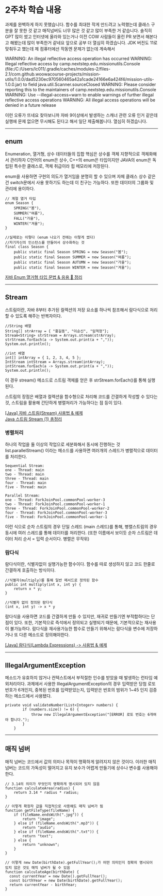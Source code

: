 # 2주차 학습 내용
과제를 완벽하게 하지 못했습니다.
함수를 최대한 작게 만드려고 노력했는데 클래스 구분을 잘 못한 것 같고 매직넘버도 너무 많은 것 같고 많이 부족한 거 같습니다.
솔직히 GPT 많이 썼고 인터넷에 올라와 있는거나 이전 COW 사람들이 올린 PR 보면서 해본다고 해봤는데 많이 부족한거 같네요 앞으로 공부 더 열심히 하겠습니다.
JDK 버전도 11로 맞춰두고 했는데 제 컴퓨터에선 작동엔 문제가 없는데 계속해서

WARNING: An illegal reflective access operation has occurred
WARNING: Illegal reflective access by camp.nextstep.edu.missionutils.Console (file:/C:/Users/lc011/.gradle/caches/modules-2/files-2.1/com.github.woowacourse-projects/mission-utils/1.0.0/dad5230ec970560465a42a1cade24166e6a424f4/mission-utils-1.0.0.jar) to field java.util.Scanner.sourceClosed
WARNING: Please consider reporting this to the maintainers of camp.nextstep.edu.missionutils.Console
WARNING: Use --illegal-access=warn to enable warnings of further illegal reflective access operations
WARNING: All illegal access operations will be denied in a future release

이런 오류가 뜨네요 찾아보니까 자바 9이상에서 발생하는 스캐너 관련 오류 인거 같은데 실행에 문제 없으면 무시해도 된다고 해서 일단 제출해봅니다.
열심히 하겠습니다.

---

## enum

Enumeration, 열거형, 상수 데이터들의 집합
핵심은 상수를 객체 지향적으로 객체화해서 관리하자
C언어의 enum은 상수, C++의 enum은 타입이지만 JAVA의 enum은 독립된 특수한 클래스로, 객체 취급이라 힙 메모리에 저장된다.


enum을 사용하면 구현의 의도가 열거임을 분명히 할 수 있으며 자체 클래스 상수 같은건 switch문에서 사용 못하기도 하는데 이 친구는 가능하다.
또한 데이터의 그룹화 및 관리에 용이하다.

```
// 계절 열거 타입
enum Season {
    SPRING("봄"),
    SUMMER("여름"),
    FALL("가을"),
    WINTER("겨울");
}
```
```
//실제로는 이렇다 (enum 나오기 전에는 이렇게 썼다)
//자기자신의 인스턴스를 만들어서 상수화하는 것
final class Season {
    public static final Season SPRING = new Season("봄");
    public static final Season SUMMER = new Season("여름");
    public static final Season AUTUMN = new Season("가을");
    public static final Season WINTER = new Season("겨울");
```

[자바 Enum 열거형 타입 문법 & 응용 💯 정리](https://inpa.tistory.com/entry/JAVA-%E2%98%95-%EC%97%B4%EA%B1%B0%ED%98%95Enum-%ED%83%80%EC%9E%85-%EB%AC%B8%EB%B2%95-%ED%99%9C%EC%9A%A9-%EC%A0%95%EB%A6%AC#:~:text=Enum%20%EC%97%B4%EA%B1%B0%20%ED%83%80%EC%9E%85)

---

## Stream

스트림이란, 자바 8부터 추가된 컬렉션의 저장 요소를 하나씩 참조해서 람다식으로 처리할 수 있도록 해주는 반복자이다.

```
//String 배열
String[] strArray = { "홍길동", "이순신", "임꺽정"};
Stream<String> strStream = Arrays.stream(strArray);
strStream.forEach(a -> System.out.print(a + ","));
System.out.println();
		
//int 배열
int[] intArray = { 1, 2, 3, 4, 5 };
IntStream intStream = Arrays.stream(intArray);
intStream.forEach(a -> System.out.print(a + ","));
System.out.println();

```

이 경우 stream() 메소드로 스트림 객체를 얻은 후 strStream.forEach()를 통해 실행된다.

스트림의 장점은 배열과 컬렉션을 함수형으로 처리해 코드를 간결하게 작성할 수 있다는 것,
스트림을 활용해 간단하게 병렬처리가 가능하다는 점 등이 있다.

[[Java] 자바 스트림(Stream) 사용법 & 예제](https://coding-factory.tistory.com/574)<br/>
[Java 스트림 Stream (1) 총정리](https://futurecreator.github.io/2018/08/26/java-8-streams/)

### 병렬처리

하나의 작업을 둘 이상의 작업으로 세분화해서 동시에 진행하는 것
list.parallelStream() 이라는 메소드를 사용하면 여러개의 스레드가 병렬적으로 데이터를 처리한다.

```
Sequential Stream:
one - Thread: main
two - Thread: main
three - Thread: main
four - Thread: main
five - Thread: main

Parallel Stream:
one - Thread: ForkJoinPool.commonPool-worker-3
two - Thread: ForkJoinPool.commonPool-worker-1
three - Thread: ForkJoinPool.commonPool-worker-2
four - Thread: ForkJoinPool.commonPool-worker-3
five - Thread: ForkJoinPool.commonPool-worker-1
```

이런 식으로 순차 스트림의 경우 단일 스레드 (main 스레드)를 통해, 병렬스트림의 경우 동시에 여러 스레드를 통해 데이터를 처리한다.
(또한 이름에서 보이듯 순차 스트림은 데이터 처리 순서 = 입력 순서이다. 병렬은 무작위)

### 람다식

람다식이란, 식별자없이 실행가능한 함수이다.
함수를 따로 생성하지 않고 코드 한줄로 간결하게 호출하는 방식이다.

```
//식별자(multiply)를 통해 일반 메서드로 정의된 함수
public int multiply(int x, int y) {
    return x * y;
}
```
```
//식별자 없이 정의된 람다식
(int x, int y) -> x * y
```
람다식을 사용하면 코드를 간결하게 만들 수 있지만, 재귀로 만들기엔 부적합하다는 단점이 있다.
또한, 기본적으로 즉석에서 정의되고 실행되기 때문에, 기본적으로는 재사용이 불가능하다.
람다식을 재사용가능한 함수로 만들기 위해서는 람다식을 변수에 저장하거나 또 다른 메소드로 정의해야한다.

[[Java] 람다식(Lambda Expressions) -> 사용법 & 예제](https://coding-factory.tistory.com/265)

---

## IllegalArgumentException

메소드가 유효하지 않거나 컨텍스트에서 부적절한 인수를 받았을 때 발생하는 런타임 예외처리이다.
과제에서 사용한 IllegalArgumentException의 경우 입력받은 당첨 로또 번호가 6개인지, 중복된 번호를 입력받았는지, 입력받은 번호의 범위가 1~45 인지 검증하는 메소드에서 사용됐다.

```
private void validateNumber(List<Integer> numbers) {
        if (numbers.size() != 6) {
            throw new IllegalArgumentException("[ERROR] 로또 번호는 6개여야 합니다.");
        }
    }
```

---

## 매직 넘버

매직 넘버는 코드에서 값의 의미나 목적이 명확하게 알려지지 않은 것이다.
이러한 매직 넘버는 코드의 가독성이 떨어지고 유지 보수가 어렵게 만들기에 상수나 변수를 사용해야 한다.

```
// 3.14의 의미가 무엇인지 명확하게 명시되어 있지 않음
function calculateArea(radius) {
    return 3.14 * radius * radius;
}
```
```
// 이렇게 확장자 값을 직접적으로 사용해도 매직 넘버가 됨
function getFileType(fileName) {
    if (fileName.endsWith(".jpg")) {
        return "image";
    } else if (fileName.endsWith(".mp3")) {
        return "audio";
    } else if (fileName.endsWith(".txt")) {
        return "text";
    } else {
        return "unknown";
    }
}
```
```
// 이렇게 new Date(birthDate).getFullYear();가 어떤 의미인지 정확히 명시되어 있지 않은 것도 매직 넘버가 될 수 있음
function calculateAge(birthDate) {
  const currentYear = new Date().getFullYear();
  const birthYear = new Date(birthDate).getFullYear();
  return currentYear - birthYear;
}
```
